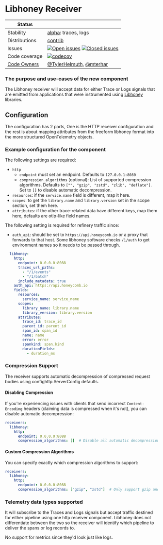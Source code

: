 # Libhoney Receiver
<!-- status autogenerated section -->
| Status        |           |
| ------------- |-----------|
| Stability     | [alpha]: traces, logs   |
| Distributions | [contrib] |
| Issues        | [![Open issues](https://img.shields.io/github/issues-search/open-telemetry/opentelemetry-collector-contrib?query=is%3Aissue%20is%3Aopen%20label%3Areceiver%2Flibhoney%20&label=open&color=orange&logo=opentelemetry)](https://github.com/open-telemetry/opentelemetry-collector-contrib/issues?q=is%3Aopen+is%3Aissue+label%3Areceiver%2Flibhoney) [![Closed issues](https://img.shields.io/github/issues-search/open-telemetry/opentelemetry-collector-contrib?query=is%3Aissue%20is%3Aclosed%20label%3Areceiver%2Flibhoney%20&label=closed&color=blue&logo=opentelemetry)](https://github.com/open-telemetry/opentelemetry-collector-contrib/issues?q=is%3Aclosed+is%3Aissue+label%3Areceiver%2Flibhoney) |
| Code coverage | [![codecov](https://codecov.io/github/open-telemetry/opentelemetry-collector-contrib/graph/main/badge.svg?component=receiver_libhoney)](https://app.codecov.io/gh/open-telemetry/opentelemetry-collector-contrib/tree/main/?components%5B0%5D=receiver_libhoney&displayType=list) |
| [Code Owners](https://github.com/open-telemetry/opentelemetry-collector-contrib/blob/main/CONTRIBUTING.md#becoming-a-code-owner)    | [@TylerHelmuth](https://www.github.com/TylerHelmuth), [@mterhar](https://www.github.com/mterhar) |

[alpha]: https://github.com/open-telemetry/opentelemetry-collector/blob/main/docs/component-stability.md#alpha
[contrib]: https://github.com/open-telemetry/opentelemetry-collector-releases/tree/main/distributions/otelcol-contrib
<!-- end autogenerated section -->

### The purpose and use-cases of the new component

The Libhoney receiver will accept data for either Trace or Logs signals that are emitted from applications that were
instrumented using [Libhoney](https://docs.honeycomb.io/send-data/logs/structured/libhoney/) libraries.

## Configuration

The configuration has 2 parts, One is the HTTP receiver configuration and the rest is about mapping attributes from the
freeform libhoney format into the more structured OpenTelemetry objects.

### Example configuration for the component

The following settings are required:

- `http`
  - `endpoint` must set an endpoint. Defaults to `127.0.0.1:8080`
  - `compression_algorithms` (optional): List of supported compression algorithms. Defaults to `["", "gzip", "zstd", "zlib", "deflate"]`. Set to `[]` to disable automatic decompression.
- `resources`: if the `service.name` field is different, map it here.
- `scopes`: to get the `library.name` and `library.version` set in the scope section, set them here.
- `attributes`: if the other trace-related data have different keys, map them here, defaults are otlp-like field names.

The following setting is required for refinery traffic since:

- `auth_api`: should be set to `https://api.honeycomb.io` or a proxy that forwards to that host.
  Some libhoney software checks `/1/auth` to get environment names so it needs to be passed through.

```yaml
  libhoney:
    http:
      endpoint: 0.0.0.0:8088
      traces_url_paths:
        - "/1/events"
        - "/1/batch"
      include_metadata: true
    auth_api: https://api.honeycomb.io
    fields:
      resources:
        service_name: service_name
      scopes:
        library_name: library.name
        library_version: library.version
      attributes:
        trace_id: trace_id
        parent_id: parent_id
        span_id: span_id
        name: name
        error: error
        spankind: span.kind
        durationFields:
          - duration_ms
```

### Compression Support

The receiver supports automatic decompression of compressed request bodies using confighttp.ServerConfig defaults.

#### Disabling Compression

If you're experiencing issues with clients that send incorrect `Content-Encoding` headers (claiming data is compressed when it's not), you can disable automatic decompression:

```yaml
receivers:
  libhoney:
    http:
      endpoint: 0.0.0.0:8088
      compression_algorithms: []  # Disable all automatic decompression
```

#### Custom Compression Algorithms

You can specify exactly which compression algorithms to support:

```yaml
receivers:
  libhoney:
    http:
      endpoint: 0.0.0.0:8088
      compression_algorithms: ["gzip", "zstd"]  # Only support gzip and zstd
```

### Telemetry data types supported

It will subscribe to the Traces and Logs signals but accept traffic destined for either pipeline using one http receiver
component. Libhoney does not differentiate between the two so the receiver will identify which pipeline to deliver the 
spans or log records to.

No support for metrics since they'd look just like logs.
